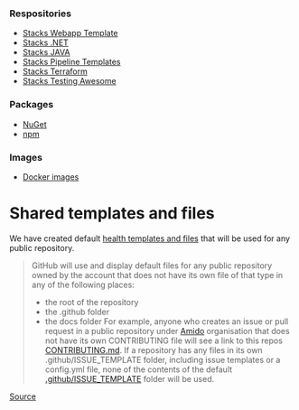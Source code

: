 
### Respositories

- [Stacks Webapp Template](https://github.com/amido/stacks-webapp-template)
- [Stacks .NET](https://github.com/amido/stacks-dotnet)
- [Stacks JAVA](https://github.com/amido/stacks-java)
- [Stacks Pipeline Templates](https://github.com/amido/stacks-pipeline-templates)
- [Stacks Terraform](https://github.com/amido/stacks-terraform)
- [Stacks Testing Awesome](https://github.com/amido/stacks-testing-awesome)

### Packages

- [NuGet](https://www.nuget.org/profiles/amidostacks)
- [npm](https://www.npmjs.com/~amidostacker)

### Images

- [Docker images](https://hub.docker.com/u/amidostacks)

# Shared templates and files

We have created default [health templates and files](.github) that will be used for any public repository. 

> GitHub will use and display default files for any public repository owned by the account that does not have its own file of that type in any of the following places:
>
  > - the root of the repository
  > - the .github folder
  > - the docs folder
> For example, anyone who creates an issue or pull request in a public repository under [Amido](https://github.com/amido/) organisation that does not have its own CONTRIBUTING file will see a link to this repos [CONTRIBUTING.md](.github/CONTRIBUTING.md). If a repository has any files in its own .github/ISSUE_TEMPLATE folder, including issue templates or a config.yml file, none of the contents of the default [.github/ISSUE_TEMPLATE](.github/ISSUE_TEMPLATE) folder will be used.

  [Source](https://help.github.com/en/github/building-a-strong-community/creating-a-default-community-health-file)
